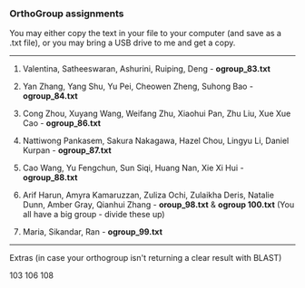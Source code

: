 ### OrthoGroup assignments

You may either copy the text in your file to your computer (and save as a .txt file), or you may bring a USB drive to me and get a copy. 

----

1. Valentina, Satheeswaran, Ashurini, Ruiping, Deng - **ogroup_83.txt** 

2. Yan Zhang, Yang Shu, Yu Pei, Cheowen Zheng, Suhong Bao - **ogroup_84.txt** 

3. Cong Zhou, Xuyang Wang, Weifang Zhu, Xiaohui Pan, Zhu Liu, Xue Xue Cao - **ogroup_86.txt** 

4. Nattiwong Pankasem, Sakura Nakagawa, Hazel Chou, Lingyu Li, Daniel Kurpan - **ogroup_87.txt**

5. Cao Wang, Yu Fengchun, Sun Siqi, Huang Nan, Xie Xi Hui - **ogroup_88.txt** 

6. Arif Harun, Amyra Kamaruzzan, Zuliza Ochi, Zulaikha Deris, Natalie Dunn, Amber Gray, Qianhui Zhang - **oroup_98.txt** & **ogroup 100.txt** (You all have a big group - divide these up) 

7. Maria, Sikandar, Ran - **ogroup_99.txt** 

----

Extras (in case your orthogroup isn't returning a clear result with BLAST)

103 
106 
108
